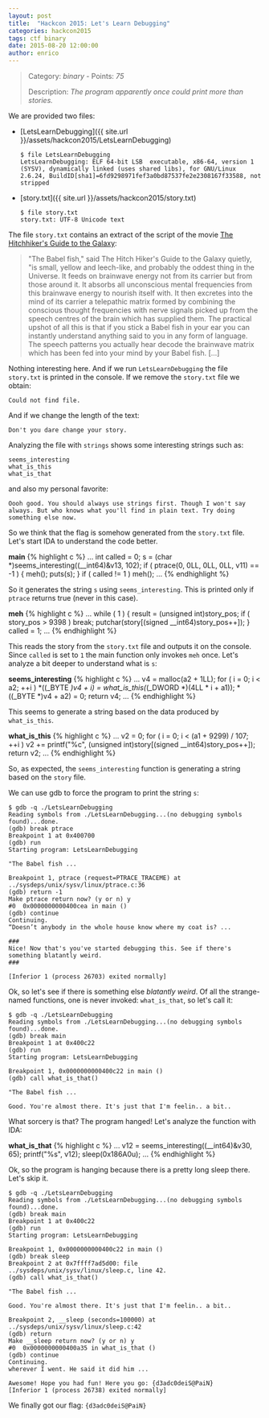 ```yaml
---
layout: post
title:  "Hackcon 2015: Let's Learn Debugging"
categories: hackcon2015
tags: ctf binary
date: 2015-08-20 12:00:00
author: enrico
---
```


> Category: *binary* - Points: *75*
>
> Description: *The program apparently once could print more than stories.*

We are provided two files:

- [LetsLearnDebugging]({{ site.url }}/assets/hackcon2015/LetsLearnDebugging)

      $ file LetsLearnDebugging
      LetsLearnDebugging: ELF 64-bit LSB  executable, x86-64, version 1 (SYSV), dynamically linked (uses shared libs), for GNU/Linux 2.6.24, BuildID[sha1]=6fd9298971fef3a0bd87537fe2e2308167f33588, not stripped

- [story.txt]({{ site.url }}/assets/hackcon2015/story.txt)

      $ file story.txt
      story.txt: UTF-8 Unicode text

The file `story.txt` contains an extract of the script of the movie [The Hitchhiker's Guide to the Galaxy](https://en.wikipedia.org/wiki/The_Hitchhiker%27s_Guide_to_the_Galaxy):

> "The Babel fish," said The Hitch Hiker's Guide to the Galaxy quietly, "is small, yellow and leech-like, and probably the oddest
thing in the Universe. It feeds on brainwave energy not from its carrier but from those around it. It absorbs all unconscious
mental frequencies from this brainwave energy to nourish itself with. It then excretes into the mind of its carrier a telepathic
matrix formed by combining the conscious thought frequencies with nerve signals picked up from the speech centres of the brain
which has supplied them. The practical upshot of all this is that if you stick a Babel fish in your ear you can instantly understand
anything said to you in any form of language. The speech patterns you actually hear decode the brainwave matrix which
has been fed into your mind by your Babel fish.
> [...]

Nothing interesting here. And if we run `LetsLearnDebugging` the file `story.txt` is printed in the console. If we remove the `story.txt` file we obtain:

    Could not find file.

And if we change the length of the text:

    Don't you dare change your story.

Analyzing the file with `strings` shows some interesting strings such as:

    seems_interesting
    what_is_this
    what_is_that

and also my personal favorite:

    Oooh good. You should always use strings first. Though I won't say always. But who knows what you'll find in plain text. Try doing something else now.

So we think that the flag is somehow generated from the `story.txt` file. Let's start IDA to understand the code better.

**main**
{% highlight c %}
...
int called = 0;
s = (char *)seems_interesting((__int64)&v13, 102);
if ( ptrace(0, 0LL, 0LL, 0LL, v11) == -1 )
{
  meh();
  puts(s);
}
if ( called != 1 )
  meh();
...
{% endhighlight %}

So it generates the string `s` using `seems_interesting`. This is printed only if `ptrace` returns true (never in this case).

**meh**
{% highlight c %}
...
  while ( 1 )
{
  result = (unsigned int)story_pos;
  if ( story_pos > 9398 )
    break;
  putchar(story[(signed __int64)story_pos++]);
}
called = 1;
...
{% endhighlight %}

This reads the story from the `story.txt` file and outputs it on the console. Since `called` is set to `1` the main function only invokes `meh` once.
Let's analyze a bit deeper to understand what is `s`:

**seems_interesting**
{% highlight c %}
...
v4 = malloc(a2 + 1LL);
for ( i = 0; i < a2; ++i )
  *((_BYTE *)v4 + i) = what_is_this(*(_DWORD *)(4LL * i + a1));
*((_BYTE *)v4 + a2) = 0;
return v4;
...
{% endhighlight %}

This seems to generate a string based on the data produced by `what_is_this`.

**what_is_this**
{% highlight c %}
...
v2 = 0;
for ( i = 0; i < (a1 + 9299) / 107; ++i )
  v2 += printf("%c", (unsigned int)story[(signed __int64)story_pos++]);
return v2;
...
{% endhighlight %}

So, as expected, the `seems_interesting` function is generating a string based on the `story` file.

We can use gdb to force the program to print the string `s`:

    $ gdb -q ./LetsLearnDebugging
    Reading symbols from ./LetsLearnDebugging...(no debugging symbols found)...done.
    (gdb) break ptrace
    Breakpoint 1 at 0x400700
    (gdb) run
    Starting program: LetsLearnDebugging

    "The Babel fish ...

    Breakpoint 1, ptrace (request=PTRACE_TRACEME) at ../sysdeps/unix/sysv/linux/ptrace.c:36
    (gdb) return -1
    Make ptrace return now? (y or n) y
    #0  0x0000000000400cea in main ()
    (gdb) continue
    Continuing.
    “Doesn’t anybody in the whole house know where my coat is? ...

    ###
    Nice! Now that's you've started debugging this. See if there's something blatantly weird.
    ###

    [Inferior 1 (process 26703) exited normally]

Ok, so let's see if there is something else *blatantly weird*. Of all the strange-named functions, one is never invoked: `what_is_that`, so let's call it:

    $ gdb -q ./LetsLearnDebugging
    Reading symbols from ./LetsLearnDebugging...(no debugging symbols found)...done.
    (gdb) break main
    Breakpoint 1 at 0x400c22
    (gdb) run
    Starting program: LetsLearnDebugging

    Breakpoint 1, 0x0000000000400c22 in main ()
    (gdb) call what_is_that()

    "The Babel fish ...

    Good. You're almost there. It's just that I'm feelin.. a bit..

What sorcery is that? The program hanged! Let's analyze the function with IDA:

**what_is_that**
{% highlight c %}
...
v12 = seems_interesting((__int64)&v30, 65);
printf("%s", v12);
sleep(0x186A0u);
...
{% endhighlight %}

Ok, so the program is hanging because there is a pretty long sleep there. Let's skip it.

    $ gdb -q ./LetsLearnDebugging
    Reading symbols from ./LetsLearnDebugging...(no debugging symbols found)...done.
    (gdb) break main
    Breakpoint 1 at 0x400c22
    (gdb) run
    Starting program: LetsLearnDebugging

    Breakpoint 1, 0x0000000000400c22 in main ()
    (gdb) break sleep
    Breakpoint 2 at 0x7ffff7ad5d00: file ../sysdeps/unix/sysv/linux/sleep.c, line 42.
    (gdb) call what_is_that()

    "The Babel fish ...

    Good. You're almost there. It's just that I'm feelin.. a bit..

    Breakpoint 2, __sleep (seconds=100000) at ../sysdeps/unix/sysv/linux/sleep.c:42
    (gdb) return
    Make __sleep return now? (y or n) y
    #0  0x0000000000400a35 in what_is_that ()
    (gdb) continue
    Continuing.
    wherever I went. He said it did him ...

    Awesome! Hope you had fun! Here you go: {d3adc0deiS@PaiN}
    [Inferior 1 (process 26738) exited normally]

We finally got our flag: `{d3adc0deiS@PaiN}`

